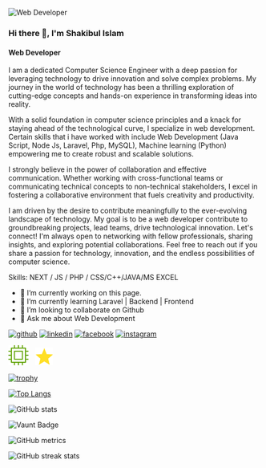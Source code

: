 ![Web Developer](https://scontent.fdac155-1.fna.fbcdn.net/v/t39.30808-6/337031072_2316852468486325_7414615673854395358_n.jpg?stp=cp6_dst-jpg&_nc_cat=106&ccb=1-7&_nc_sid=5f2048&_nc_eui2=AeF7MD_QZV0tQyNp3oIPC-l-yZOvzCYtgQfJk6_MJi2BBzxs8YB_p0c7t9aylBYnyVSo5IkZjXCZzV8dEvycjkEd&_nc_ohc=Gkg-g7CPpqoAX-_mB5p&_nc_ht=scontent.fdac155-1.fna&oh=00_AfDJ9Zs9ynY3FLD2xty_EfFH9D6827v0IY7SILfeJ5laag&oe=65626705)

### Hi there 👋, I'm Shakibul Islam
#### Web Developer


 I am a dedicated Computer Science Engineer with a deep passion for leveraging technology to drive innovation and solve complex problems. My journey in the world of technology has been a thrilling exploration of cutting-edge concepts and hands-on experience in transforming ideas into reality.

With a solid foundation in computer science principles and a knack for staying ahead of the technological curve, I specialize in web development. Certain skills that i have worked with include Web Development (Java Script, Node Js, Laravel, Php, MySQL), Machine learning (Python) empowering me to create robust and scalable solutions.

I strongly believe in the power of collaboration and effective communication. Whether working with cross-functional teams or communicating technical concepts to non-technical stakeholders, I excel in fostering a collaborative environment that fuels creativity and productivity.

I am driven by the desire to contribute meaningfully to the ever-evolving landscape of technology. My goal is to be a web developer contribute to groundbreaking projects, lead teams, drive technological innovation. Let's connect! I'm always open to networking with fellow professionals, sharing insights, and exploring potential collaborations. Feel free to reach out if you share a passion for technology, innovation, and the endless possibilities of computer science.

Skills: NEXT / JS / PHP / CSS/C++/JAVA/MS EXCEL

- 🔭 I’m currently working on this page. 
- 🌱 I’m currently learning Laravel | Backend | Frontend 
- 👯 I’m looking to collaborate on Github 
- 💬 Ask me about Web Development 


[<img src='https://cdn.jsdelivr.net/npm/simple-icons@3.0.1/icons/github.svg' alt='github' height='40'>](https://github.com/ShakibulAkash)  [<img src='https://cdn.jsdelivr.net/npm/simple-icons@3.0.1/icons/linkedin.svg' alt='linkedin' height='40'>](https://www.linkedin.com/in/https://www.linkedin.com/in/shakibul-islam-akash-282b68239//)  [<img src='https://cdn.jsdelivr.net/npm/simple-icons@3.0.1/icons/facebook.svg' alt='facebook' height='40'>](https://www.facebook.com/https://www.facebook.com/shakibuislam.akash.7/)  [<img src='https://cdn.jsdelivr.net/npm/simple-icons@3.0.1/icons/instagram.svg' alt='instagram' height='40'>](https://www.instagram.com/https://www.instagram.com/_shakibul_akash_//)  

<a href='https://docs.github.com/en/developers'><img src='https://raw.githubusercontent.com/acervenky/animated-github-badges/master/assets/devbadge.gif' width='40' height='40'></a> <a href='https://stars.github.com/'><img src='https://raw.githubusercontent.com/acervenky/animated-github-badges/master/assets/starbadge.gif' width='35' height='35'></a> 

[![trophy](https://github-profile-trophy.vercel.app/?username=ShakibulAkash)](https://github.com/ryo-ma/github-profile-trophy)

[![Top Langs](https://github-readme-stats.vercel.app/api/top-langs/?username=ShakibulAkash)](https://github.com/anuraghazra/github-readme-stats)

![GitHub stats](https://github-readme-stats.vercel.app/api?username=ShakibulAkash&show_icons=true&count_private=true)  

![Vaunt Badge](https://api.vaunt.dev/v1/github/entities/ShakibulAkash/contributions?format=svg&private=true)  

![GitHub metrics](https://metrics.lecoq.io/ShakibulAkash)  

![GitHub streak stats](https://streak-stats.demolab.com/?user=ShakibulAkash)  

